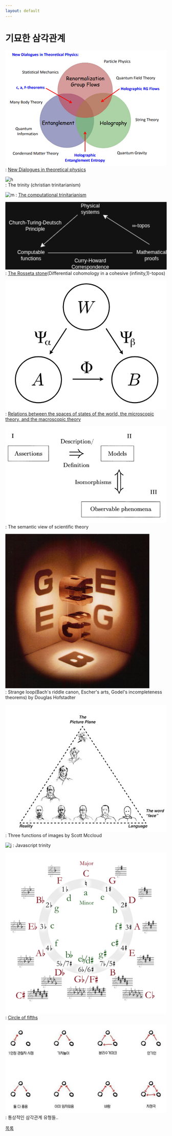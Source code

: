```yaml
---
layout: default
---
```


# 기묘한 삼각관계


![ct](ct.png)
\: [New Dialogues in theoretical physics](https://public.websites.umich.edu/~mctp/SciPrgPgs/events/2012/rgflows/talks/Myers-intro12.pdf)

![h](https://upload.wikimedia.org/wikipedia/commons/thumb/b/b3/Shield-Trinity-Scutum-Fidei-English.svg/1200px-Shield-Trinity-Scutum-Fidei-English.svg.png)  
\: The trinity (christian trinitarianism)

![m](https://ncatlab.org/nlab/files/ComputationalTrilogyTopologizedAndQuantized.jpg)
\: [The computational trinitarianism](https://home.sandiego.edu/~shulman/papers/trinity.pdf)

![t](tw.png)
\: [The Rosseta stone](https://ncatlab.org/nlab/show/computational+trilogy)(Differential cohomology in a cohesive (infinity,1)-topos)

![e](e.png)
\: [Relations between the spaces of states of the world, the microscopic theory, and the macroscopic theory](https://arxiv.org/pdf/2410.15468)

![sv](sv.png)
\: The semantic view of scientific theory

![s](geb.jpg)  
\: Strange loop(Bach's riddle canon, Escher's arts, Godel's incompleteness theorems) by Douglas Hofstadter

![t](im.jpg)
\: Three functions of images by Scott Mccloud

![j](https://encrypted-tbn0.gstatic.com/images?q=tbn:ANd9GcSfi7tzmaI65iI5aUYIazc252wCTjtDcGyTpw&s)
\: Javascript trinity

![c](cf.png)
\: [Circle of fifths](https://en.wikipedia.org/wiki/Circle_of_fifths)


![tr](tr.png)
\: 통상적인 삼각관계 유형들..


<div class="pagination">
  <a href="{{ '/List/SM/sm.html' | relative_url }}" class="prev-button" data-turbo="true">목록</a>
</div>